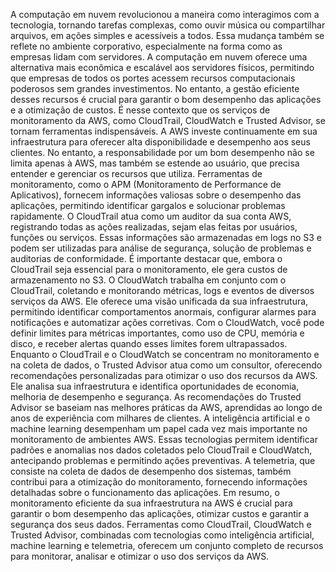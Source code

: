 A computação em nuvem revolucionou a maneira como interagimos com a tecnologia, tornando tarefas complexas, como ouvir música ou compartilhar arquivos, em ações simples e acessíveis a todos. Essa mudança também se reflete no ambiente corporativo, especialmente na forma como as empresas lidam com servidores. A computação em nuvem oferece uma alternativa mais econômica e escalável aos servidores físicos, permitindo que empresas de todos os portes acessem recursos computacionais poderosos sem grandes investimentos. No entanto, a gestão eficiente desses recursos é crucial para garantir o bom desempenho das aplicações e a otimização de custos. É nesse contexto que os serviços de monitoramento da AWS, como CloudTrail, CloudWatch e Trusted Advisor, se tornam ferramentas indispensáveis.
A AWS investe continuamente em sua infraestrutura para oferecer alta disponibilidade e desempenho aos seus clientes. No entanto, a responsabilidade por um bom desempenho não se limita apenas à AWS, mas também se estende ao usuário, que precisa entender e gerenciar os recursos que utiliza. Ferramentas de monitoramento, como o APM (Monitoramento de Performance de Aplicativos), fornecem informações valiosas sobre o desempenho das aplicações, permitindo identificar gargalos e solucionar problemas rapidamente.
O CloudTrail atua como um auditor da sua conta AWS, registrando todas as ações realizadas, sejam elas feitas por usuários, funções ou serviços. Essas informações são armazenadas em logs no S3 e podem ser utilizadas para análise de segurança, solução de problemas e auditorias de conformidade. É importante destacar que, embora o CloudTrail seja essencial para o monitoramento, ele gera custos de armazenamento no S3.
O CloudWatch trabalha em conjunto com o CloudTrail, coletando e monitorando métricas, logs e eventos de diversos serviços da AWS. Ele oferece uma visão unificada da sua infraestrutura, permitindo identificar comportamentos anormais, configurar alarmes para notificações e automatizar ações corretivas. Com o CloudWatch, você pode definir limites para métricas importantes, como uso de CPU, memória e disco, e receber alertas quando esses limites forem ultrapassados.
Enquanto o CloudTrail e o CloudWatch se concentram no monitoramento e na coleta de dados, o Trusted Advisor atua como um consultor, oferecendo recomendações personalizadas para otimizar o uso dos recursos da AWS. Ele analisa sua infraestrutura e identifica oportunidades de economia, melhoria de desempenho e segurança. As recomendações do Trusted Advisor se baseiam nas melhores práticas da AWS, aprendidas ao longo de anos de experiência com milhares de clientes.
A inteligência artificial e o machine learning desempenham um papel cada vez mais importante no monitoramento de ambientes AWS. Essas tecnologias permitem identificar padrões e anomalias nos dados coletados pelo CloudTrail e CloudWatch, antecipando problemas e permitindo ações preventivas. A telemetria, que consiste na coleta de dados de desempenho dos sistemas, também contribui para a otimização do monitoramento, fornecendo informações detalhadas sobre o funcionamento das aplicações.
Em resumo, o monitoramento eficiente da sua infraestrutura na AWS é crucial para garantir o bom desempenho das aplicações, otimizar custos e garantir a segurança dos seus dados. Ferramentas como CloudTrail, CloudWatch e Trusted Advisor, combinadas com tecnologias como inteligência artificial, machine learning e telemetria, oferecem um conjunto completo de recursos para monitorar, analisar e otimizar o uso dos serviços da AWS.
